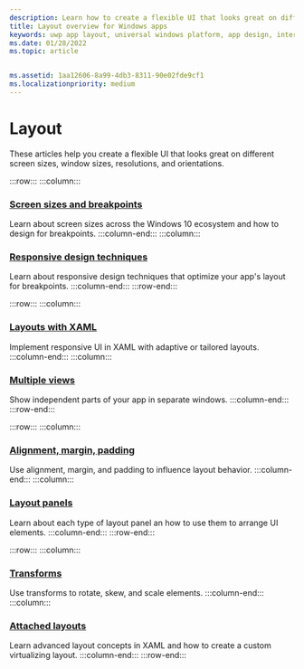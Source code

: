 ```yaml
---
description: Learn how to create a flexible UI that looks great on different screen sizes, window sizes, resolutions, and orientations.
title: Layout overview for Windows apps
keywords: uwp app layout, universal windows platform, app design, interface
ms.date: 01/28/2022
ms.topic: article


ms.assetid: 1aa12606-8a99-4db3-8311-90e02fde9cf1
ms.localizationpriority: medium
---
```


# Layout

These articles help you create a flexible UI that looks great on different screen sizes, window sizes, resolutions, and orientations.

:::row:::
    :::column:::
### [Screen sizes and breakpoints](screen-sizes-and-breakpoints-for-responsive-design.md)
Learn about screen sizes across the Windows 10 ecosystem and how to design for breakpoints.
    :::column-end:::
    :::column:::
### [Responsive design techniques](responsive-design.md)
Learn about responsive design techniques that optimize your app's layout for breakpoints.
    :::column-end:::
:::row-end:::

:::row:::
    :::column:::
### [Layouts with XAML](layouts-with-xaml.md)
Implement responsive UI in XAML with adaptive or tailored layouts.
    :::column-end:::
    :::column:::
### [Multiple views](show-multiple-views.md)
Show independent parts of your app in separate windows.
    :::column-end:::
:::row-end:::

:::row:::
    :::column:::
### [Alignment, margin, padding](alignment-margin-padding.md)
Use alignment, margin, and padding to influence layout behavior.
    :::column-end:::
    :::column:::
### [Layout panels](layout-panels.md)
Learn about each type of layout panel an how to use them to arrange UI elements.
    :::column-end:::
:::row-end:::

:::row:::
    :::column:::
### [Transforms](transforms.md)
Use transforms to rotate, skew, and scale elements.
    :::column-end:::
    :::column:::
### [Attached layouts](attached-layouts.md)
Learn advanced layout concepts in XAML and how to create a custom virtualizing layout.
    :::column-end:::
:::row-end:::

